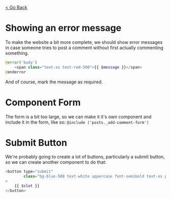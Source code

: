 [< Go Back](../README.md)

# Showing an error message

To make the website a bit more complete, we should show error messages in case someone tries to post a comment without first actually commenting something.

```php
@error('body')
    <span class="text-xs text-red-500">{{ $message }}</span>
@enderror
```

And of course, mark the message as required.

# Component Form

The form is a bit too large, so we can make it it's own component and include it in the form, like so: `@include ('posts._add-comment-form')`

# Submit Button

We're probably going to create a lot of buttons, particularly a submit button, so we can create another component to do that:

```php
<button type="submit"
        class="bg-blue-500 text-white uppercase font-semibold text-xs py-2 px-10 rounded-2xl hover:bg-blue-600"
>
    {{ $slot }}
</button>
```